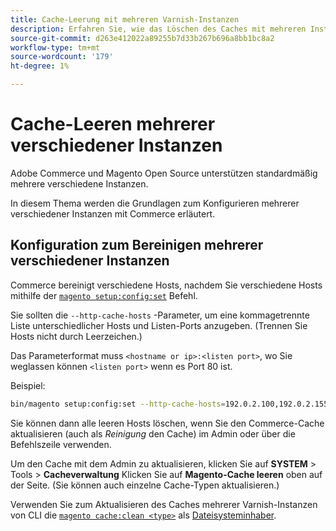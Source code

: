 ```yaml
---
title: Cache-Leerung mit mehreren Varnish-Instanzen
description: Erfahren Sie, wie das Löschen des Caches mit mehreren Instanzen vom Typ "Varnish"funktioniert.
source-git-commit: d263e412022a89255b7d33b267b696a8bb1bc8a2
workflow-type: tm+mt
source-wordcount: '179'
ht-degree: 1%

---
```



# Cache-Leeren mehrerer verschiedener Instanzen

Adobe Commerce und Magento Open Source unterstützen standardmäßig mehrere verschiedene Instanzen.

In diesem Thema werden die Grundlagen zum Konfigurieren mehrerer verschiedener Instanzen mit Commerce erläutert.

## Konfiguration zum Bereinigen mehrerer verschiedener Instanzen

Commerce bereinigt verschiedene Hosts, nachdem Sie verschiedene Hosts mithilfe der [`magento setup:config:set`](../../installation/tutorials/deployment.md) Befehl.

Sie sollten die `--http-cache-hosts` -Parameter, um eine kommagetrennte Liste unterschiedlicher Hosts und Listen-Ports anzugeben. (Trennen Sie Hosts nicht durch Leerzeichen.)

Das Parameterformat muss `<hostname or ip>:<listen port>`, wo Sie weglassen können `<listen port>` wenn es Port 80 ist.

Beispiel:

```bash
bin/magento setup:config:set --http-cache-hosts=192.0.2.100,192.0.2.155:8080
```

Sie können dann alle leeren Hosts löschen, wenn Sie den Commerce-Cache aktualisieren (auch als _Reinigung_ den Cache) im Admin oder über die Befehlszeile verwenden.

Um den Cache mit dem Admin zu aktualisieren, klicken Sie auf **SYSTEM** > Tools > **Cacheverwaltung** Klicken Sie auf **Magento-Cache leeren** oben auf der Seite. (Sie können auch einzelne Cache-Typen aktualisieren.)

Verwenden Sie zum Aktualisieren des Caches mehrerer Varnish-Instanzen von CLI die [`magento cache:clean <type>`](../cli/manage-cache.md#clean-and-flush-cache-types) als [Dateisysteminhaber](../../installation/prerequisites/file-system/overview.md).
